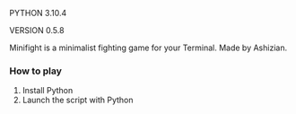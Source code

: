 PYTHON 3.10.4

VERSION 0.5.8

Minifight is a minimalist fighting game for your Terminal.
Made by Ashizian.

### How to play

1. Install Python
2. Launch the script with Python
